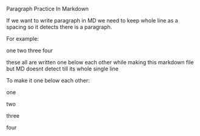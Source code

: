 Paragraph Practice In Markdown

If we want to write paragraph in MD we need to keep whole line as a spacing so it detects there is a paragraph.

For example:

one 
two 
three 
four 

these all are written one below each other while making this markdown file but MD doesnt detect till its whole single line

To make it one below each other:

one 

two

three

four